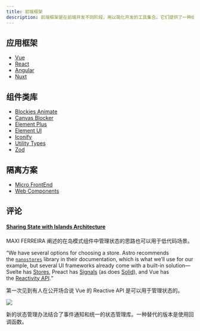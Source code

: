 ```yaml
---
title: 前端框架
description: 前端框架是在前端开发不同阶段，用以简化开发的工具集合。它们提供了一种组织代码的方式，使得开发者可以专注于业务逻辑，而不是底层的技术细节。
---
```


## 应用框架

* [Vue](/maps/_fe-framework/ui/vue)
* [React](/maps/_fe-framework/ui/react)
* [Angular](/maps/_fe-framework/ui/angular)
* [Nuxt](/maps/_fe-framework/nuxt/nuxt)

## 组件类库

* [Blockies Animate](/maps/_fe-framework/motion/blockies-animation)
* [Canvas Blocker](/source-code/_js/browser-extension/canvas-blocker)
* [Element Plus](/source-code/_js/element-plus)
* [Element UI](/source-code/_js/element-ui)
* [Iconify](/maps/_fe-framework/assets/iconify)
* [Utility Types](/maps/_fe-framework/types/utility-types)
* [Zod](/maps/_fe-framework/schema/zod)

## 隔离方案

* [Micro FrontEnd](/maps/_fe-framework/micro-fe)
* [Web Components](/maps/_fe-framework/web-components)

## 评论

#### [Sharing State with Islands Architecture](https://frontendatscale.com/blog/islands-architecture-state/)

MAXI FERREIRA 阐述的在岛模式组件中管理状态的思路也可以用于低代码场景。

<q>We have several options for choosing a store. Astro recommends the [`nanostores`](https://github.com/nanostores/nanostores) library in their documentation, which is what we’ll use for our example, but several UI frameworks already come with a built-in solution—Svelte has [Stores](https://svelte.dev/docs/svelte-store), Preact has [Signals](https://preactjs.com/guide/v10/signals/) (as does [Solid](https://www.solidjs.com/docs/latest#basic-reactivity)), and Vue has the [Reactivity API](https://vuejs.org/guide/scaling-up/state-management.html#simple-state-management-with-reactivity-api).</q>

第一次见到有人在公开场合说 Vue 的 Reactive API 是可以用于管理状态的。

![](https://mgear-image.oss-cn-shanghai.aliyuncs.com/image/other/20231010125234.png)

新的状态管理办法结合了事件通知和统一的状态管理库。一种替代的版本是使用回调函数。
